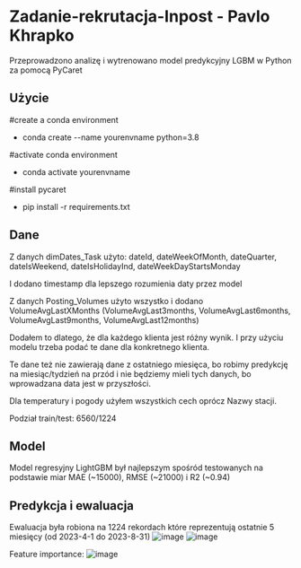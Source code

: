 # Zadanie-rekrutacja-Inpost - Pavlo Khrapko

Przeprowadzono analizę i wytrenowano model predykcyjny LGBM w Python za pomocą PyCaret

## Użycie
#create a conda environment
* conda create --name yourenvname python=3.8

#activate conda environment
* conda activate yourenvname

#install pycaret
* pip install -r requirements.txt

## Dane
Z danych dimDates_Task użyto:
  dateId,
  dateWeekOfMonth,
  dateQuarter,
  dateIsWeekend,
  dateIsHolidayInd,
  dateWeekDayStartsMonday

I dodano timestamp dla lepszego rozumienia daty przez model


Z danych Posting_Volumes użyto wszystko i dodano VolumeAvgLastXMonths
(VolumeAvgLast3months,
VolumeAvgLast6months,
VolumeAvgLast9months,
VolumeAvgLast12months)

Dodałem to dlatego, że dla każdego klienta jest różny wynik. I przy użyciu modelu trzeba podać te dane dla konkretnego klienta.

Te dane też nie zawierają dane z ostatniego miesięca, bo robimy predykcję na miesiąc/tydzień na przód i nie będziemy mieli tych danych, bo wprowadzana data jest w przyszłości.


Dla temperatury i pogody użyłem wszystkich cech oprócz Nazwy stacji.

Podział train/test: 6560/1224

## Model
Model regresyjny LightGBM był najlepszym spośród testowanych na podstawie miar MAE (~15000), RMSE (~21000) i R2 (~0.94)


## Predykcja i ewaluacja
Ewaluacja była robiona na 1224 rekordach które reprezentują ostatnie 5 miesięcy (od 2023-4-1 do 2023-8-31)
![image](https://github.com/user-attachments/assets/f89a0dd8-f56e-4012-8560-9fc309d89402)
![image](https://github.com/user-attachments/assets/be6feaed-7848-4585-84a1-b2fb97ebba32)

Feature importance:
![image](https://github.com/user-attachments/assets/d3cf82c6-634c-4c29-9a9b-8653b5036404)

